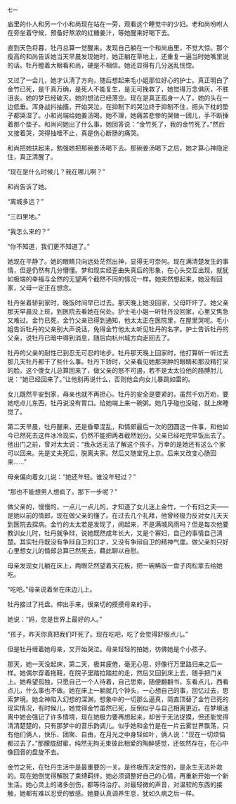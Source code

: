     七一 

   庙里的仆人和另一个小和尚现在站在一旁，观看这个睡觉中的少妇。老和尚吩咐人在旁坐着守候，预备好熬浓的红糖姜汁，等她醒来好喝下去。

   直到天色将暮，牡丹总算一觉醒来。发现自己躺在一个和尚庙里，不觉大惊。那个瘦高的和尚告诉她当天早晨发现她时，她正躺在草地上，还重复一遍当时她嘴里说的话。牡丹瞪着大眼看和尚，硬是不相信。她还显得有几分迷乱恍惚。

   又过了一会儿，她才认清了方向，随后想起来毛小姐那位好心的护士。真正明白了金竹已死，是千真万确，是死人不能复生，是无可挽救了，她觉得万念俱灰，不胜沮丧。她的梦已经破灭。她的想法已经落空。现在是真正孤身一人了。她的头在一边低垂。浑身战抖抽搐，开始哭泣，在抑制下的哭泣终于抑制不住，把头下枕的垫子都哭湿了。小和尚端给她姜汤喝，她不理，她痛苦悲惨的哭做一团儿，手不断捶着那个垫子。和尚问她出了什么事，她回答说：“金竹死了，我的金竹死了。”然后又接着哭，哭得抽噎不止，真是伤心断肠的痛哭。

   和尚把她扶起来，勉强她把那碗姜汤喝下去。那碗姜汤喝下之后，她才算心神隐定住，真正清醒了。

   “现在是什么时候儿？我在哪儿啊？”

   和尚告诉了她。

   “离城多远？”

   “三四里地。”

   “我怎么来的？”

   “你不知道，我们更不知道了。”

   她现在平静了。她的眼睛只向远处茫然出神，显得无可奈何。现在满清楚发生的事情，但是仍然有几分懵懂。梦和现实经歪曲失真后的形象，在心头交互出现，就犹如极端的幸福与全然的无望两个截然不同的情况一样。她突然想起来，她没有回家，父母一定正在想念。

   牡丹坐着轿到家时，晚饭时间早已过去。那天晚上她没回家，父母吓坏了。她父亲那天早晨没上班，到医院去看她在何处。护士毛小姐一听牡丹没回家，心里又焦急又难过。金竹已死，金竹父亲已得到通知，他太太正在医院里，在屋里哭呢。毛小姐告诉牡丹的父亲别大声说话，免得金竹他太太听见牡丹的名字。护士告诉牡丹的父亲，说牡丹已暗中得到消息，随后向杭州城方向走回去了。

   牡丹的父亲的耐性已到忍无可忍的地步。牡丹那天晚上回家时，他打算听一听过去那几天牡丹都干了些什么事。牡丹下轿时，父亲看见她那哭肿的眼睛和那没精打采的脸。这个傻女儿总算回来了，做父亲的怒不可遏，若不是太太拉他的胳膊肘儿说：“她已经回来了。”让他别再说什么，否则他会向女儿暴跳如雷的。

   女儿既然平安到家，母亲也就不再担心。牡丹的安全是要紧的，虽然千劝万劝，要她吃点儿东西，牡丹说没有胃口。给她端上来一碗粥。她几乎碰也没碰，就上床睡觉了。

   第二天早晨，牡丹醒来，还是昏晕混乱，和情郎最后一次的团圆这一件事，和他如今已然死去这件冰冷现实，仍然不能把两者截然划分。父亲已经吃完早饭出去了。他出门之前，曾对太太说：“我永远无法了解这个孩子。万幸的是她还有这么个家可以回来。先是丈夫死后，脱离夫家。然后又随堂兄上京。后来又改变心肠回来……”

   母亲偏向着女儿说：“她还年轻。谁没年轻过？”

   “那也不能想男人想疯了。那下一步呢？”

   做父亲的，慢慢的，一点儿一点儿的，才知道了女儿迷上金竹，一个有妇之夫——是她以前的情郎，现在做父亲的懂了。在过去几个礼拜，他曾经极力反对女儿天天到医院去探病。金竹的太太若是发现了，闹起来，不是满城风雨吗？但是每次他要教训女儿时，牡丹就争辩，说她既然成年长大，又是个寡妇，自己的事情自己清楚。其实牡丹既没有争辩自卫的口才，又没有争辩自卫的精神气度。做父亲的只好心里想女儿的情郎总算已然死去，藉此聊以自慰。

   母亲发现女儿躺在床上，两眼茫然望着天花板，把一碗稀饭一盘子肉松拿去给她吃。

   “吃吧。”母亲说着坐在床边儿上。

   牡丹接过了托盘。伸出手来，很亲切的摸摸母亲的手。

   她说：“妈，您是世界上最好的人。”

   “孩子，昨天你真把我们吓死了。现在吃吧，吃了会觉得舒服点儿。”

   但是牡丹缠着她母亲，又开始哭泣。母亲轻轻的拍她，彷佛她是个小孩子。

   那天，她一天没起床，第二天，极其疲倦，毫无心思，好像行万里路归来之后一样。她偶尔穿着拖鞋，在院子里踏拉踏拉的走，然后又回到床上去，随手把门关上。她希望孤独，只愿自己一个人待着，自己思索，随便翻翻书，东看点儿，西看点儿，什么事也不做。她在床上一躺就几个钟头，一心想自己的事，回忆过去，思索梦境。她全神陷入幻想的深渊，想象中的一切那么逼真，简直顶替了金竹已死的现实情况，有时候儿，她觉得金竹虽然已死，反倒似乎与自己相离更近。在梦境迷离中她会强记了许多情境，现在她极力要再想起来，却苦于无法捉摸，但还能觉得清清楚楚的，只有那梦中的音乐韵调儿。似乎她和金竹是在一片云雾世界飘荡，只有他们俩人，快乐、团聚、自由，在月光之中身轻如叶，俩人说：“现在一切烦恼都过去了。”那朦胧甜蜜，纯然无拘无束彼此相爱的陶醉感觉，还依然存在，在心中像回音的盘旋不去。

   金竹之死，在牡丹生活中是最重要的一关。是终极而决定性的，是永生无法补救的。现在她倒觉得解脱了束缚羁绊。她必须调整好自己的心情，再重新开始一个新生活。她心灵上的诸多创伤，都等待治疗。对最轻微的声音，对温软的东西的接触，她都有难以忍受的敏感。她要认真调养生息，犹如久病之后一样。

